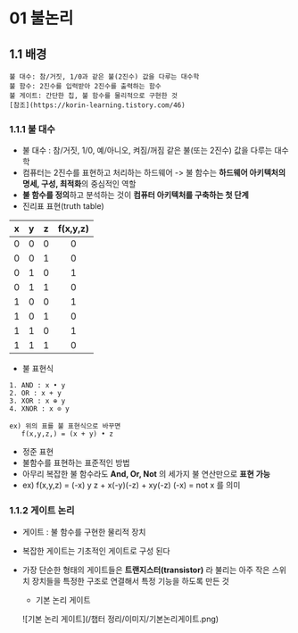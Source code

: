 # 01 불논리

## 1.1 배경
~~~
불 대수: 참/거짓, 1/0과 같은 불(2진수) 값을 다루는 대수학
불 함수: 2진수를 입력받아 2진수를 출력하는 함수
불 게이트: 간단한 칩, 불 함수를 물리적으로 구현한 것
[참조](https://korin-learning.tistory.com/46)
~~~

### 1.1.1 불 대수
- 불 대수 : 참/거짓, 1/0, 예/아니오, 켜짐/꺼짐 같은 불(또는 2진수) 값을 다루는 대수학
- 컴퓨터는 2진수를 표현하고 처리하는 하드웨어 -> 불 함수는 **하드웨어 아키텍처의 명세, 구성, 최적화**의 중심적인 역할
- **불 함수를 정의**하고 분석하는 것이 **컴퓨터 아키텍처를 구축하는 첫 단계**
- 진리표 표현(truth table)

 x | y | z | f(x,y,z)
:-:|:-:|:-:|:--------:
 0 | 0 | 0 | 0
 0 | 0 | 1 | 0
 0 | 1 | 0 | 1
 0 | 1 | 1 | 0
 1 | 0 | 0 | 1
 1 | 0 | 1 | 0
 1 | 1 | 0 | 1
 1 | 1 | 1 | 0
 
 - 불 표현식
 ~~~
 1. AND : x • y
 2. OR : x + y
 3. XOR : x ⊕ y
 4. XNOR : x ⊙ y
 
 ex) 위의 표를 불 표현식으로 바꾸면 
    f(x,y,z,) = (x + y) • z
 ~~~
 
 - 정준 표현
  - 불함수를 표현하는 표준적인 방법
  - 아무리 복잡한 불 함수라도 **And, Or, Not** 의 세가지 불 연산만으로 **표현 가능**
  - ex) f(x,y,z) = (-x) y z + x(-y)(-z) + xy(-z)
    (-x) = not x 를 의미
 ### 1.1.2 게이트 논리
 - 게이트 : 불 함수를 구현한 물리적 장치
 - 복잡한 게이트는 기초적인 게이트로 구성 된다
 - 가장 단순한 형태의 게이트들은 **트랜지스터(transistor)** 라 불리는 아주 작은 스위치 장치들을 특정한 구조로 연결해서 특정 기능을 하도록 만든 것
   - 기본 논리 게이트
   
   ![기본 논리 게이트](/챕터 정리/이미지/기본논리게이트.png)
   
   
